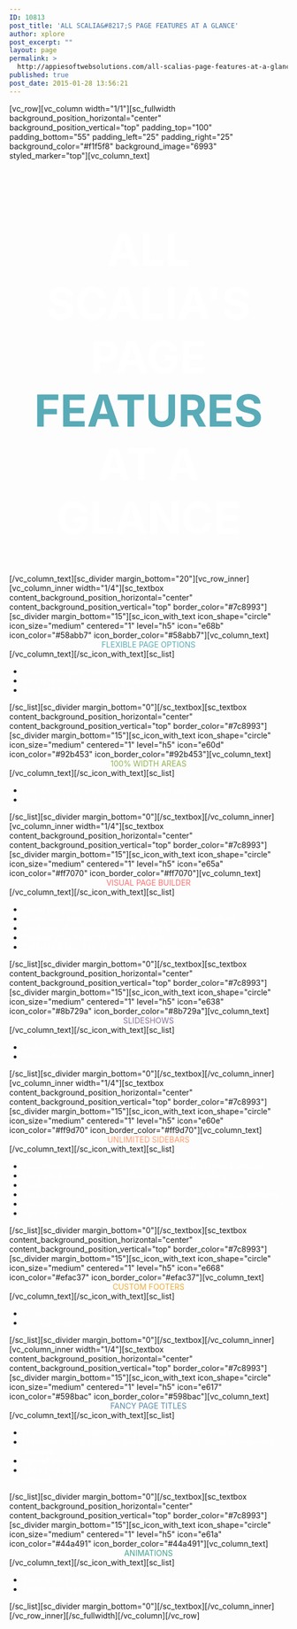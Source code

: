 ```yaml
---
ID: 10813
post_title: 'ALL SCALIA&#8217;S PAGE FEATURES AT A GLANCE'
author: xplore
post_excerpt: ""
layout: page
permalink: >
  http://appiesoftwebsolutions.com/all-scalias-page-features-at-a-glance-2/
published: true
post_date: 2015-01-28 13:56:21
---
```

[vc_row][vc_column width="1/1"][sc_fullwidth background_position_horizontal="center" background_position_vertical="top" padding_top="100" padding_bottom="55" padding_left="25" padding_right="25" background_color="#f1f5f8" background_image="6993" styled_marker="top"][vc_column_text]
<h1 style="text-align: center; font-size: 80px;"><span style="color: #ffffff;">ALL SCALIA'S PAGE</span> <span style="color: #58abb7;">FEATURES</span> <span style="color: #ffffff;">AT A GLANCE</span></h1>
[/vc_column_text][sc_divider margin_bottom="20"][vc_row_inner][vc_column_inner width="1/4"][sc_textbox content_background_position_horizontal="center" content_background_position_vertical="top" border_color="#7c8993"][sc_divider margin_bottom="15"][sc_icon_with_text icon_shape="circle" icon_size="medium" centered="1" level="h5" icon="e68b" icon_color="#58abb7" icon_border_color="#58abb7"][vc_column_text]
<div class="title-h5" style="text-align: center;"><span style="color: #58abb7;">FLEXIBLE PAGE OPTIONS</span></div>
[/vc_column_text][/sc_icon_with_text][sc_list]
<ul>
	<li><span style="color: #ffffff;">Fully customizable pages</span></li>
	<li><span style="color: #ffffff;">Bunch of buil-in page settings &amp; options  </span></li>
	<li><span style="color: #ffffff;">Build any page layout you wish</span></li>
</ul>
[/sc_list][sc_divider margin_bottom="0"][/sc_textbox][sc_textbox content_background_position_horizontal="center" content_background_position_vertical="top" border_color="#7c8993"][sc_divider margin_bottom="15"][sc_icon_with_text icon_shape="circle" icon_size="medium" centered="1" level="h5" icon="e60d" icon_color="#92b453" icon_border_color="#92b453"][vc_column_text]
<div class="title-h5" style="text-align: center;"><span style="color: #92b453;">100% WIDTH AREAS</span></div>
[/vc_column_text][/sc_icon_with_text][sc_list]
<ul>
	<li><span style="color: #ffffff;">Use 100% width areas anywhere on your page</span></li>
	<li><span style="color: #ffffff;">Enable parallax backgrounds to impress your visitors</span></li>
</ul>
[/sc_list][sc_divider margin_bottom="0"][/sc_textbox][/vc_column_inner][vc_column_inner width="1/4"][sc_textbox content_background_position_horizontal="center" content_background_position_vertical="top" border_color="#7c8993"][sc_divider margin_bottom="15"][sc_icon_with_text icon_shape="circle" icon_size="medium" centered="1" level="h5" icon="e65a" icon_color="#ff7070" icon_border_color="#ff7070"][vc_column_text]
<div class="title-h5" style="text-align: center;"><span style="color: #ff7070;">VISUAL PAGE BUILDER</span></div>
[/vc_column_text][/sc_icon_with_text][sc_list]
<ul>
	<li><span style="color: #ffffff;">Visual composer on board</span></li>
	<li><span style="color: #ffffff;">Create your pages in minutes, using frontend page builder</span></li>
	<li><span style="color: #ffffff;">Configure all page elements very easy &amp; intuitive</span></li>
	<li><span style="color: #ffffff;">Position your elements per drag'n'drop</span></li>
	<li><span style="color: #ffffff;">Calibrate &amp; fine-tune all paddings &amp; margins per click</span></li>
</ul>
[/sc_list][sc_divider margin_bottom="0"][/sc_textbox][sc_textbox content_background_position_horizontal="center" content_background_position_vertical="top" border_color="#7c8993"][sc_divider margin_bottom="15"][sc_icon_with_text icon_shape="circle" icon_size="medium" centered="1" level="h5" icon="e638" icon_color="#8b729a" icon_border_color="#8b729a"][vc_column_text]
<div class="title-h5" style="text-align: center;"><span style="color: #8b729a;">SLIDESHOWS</span></div>
[/vc_column_text][/sc_icon_with_text][sc_list]
<ul>
	<li><span style="color: #ffffff;">Enable slideshows in your page header area</span></li>
	<li><span style="color: #ffffff;">Choose from amazing layerslider and awesome nivoslider</span></li>
</ul>
[/sc_list][sc_divider margin_bottom="0"][/sc_textbox][/vc_column_inner][vc_column_inner width="1/4"][sc_textbox content_background_position_horizontal="center" content_background_position_vertical="top" border_color="#7c8993"][sc_divider margin_bottom="15"][sc_icon_with_text icon_shape="circle" icon_size="medium" centered="1" level="h5" icon="e60e" icon_color="#ff9d70" icon_border_color="#ff9d70"][vc_column_text]
<div class="title-h5" style="text-align: center;"><span style="color: #ff7070;"><span style="color: #ff9d70;">UNLIMITED SIDEBARS</span> </span></div>
[/vc_column_text][/sc_icon_with_text][sc_list]
<ul>
	<li><span style="color: #ffffff;">Customizable sidebars per page. Use individual widgets &amp; settings</span></li>
	<li><span style="color: #ffffff;">Left/right position. Enable sidebars in your page options</span></li>
	<li><span style="color: #ffffff;">Disable sidebars for fullwidth pages</span></li>
	<li><span style="color: #ffffff;">Sticky sidebar option. Always visible fixed sidebar by vertical scrolling</span></li>
	<li><span style="color: #ffffff;">15 custom widgets in various styles</span></li>
	<li><span style="color: #ffffff;">Add widgets by simple drag'n'drop</span></li>
</ul>
[/sc_list][sc_divider margin_bottom="0"][/sc_textbox][sc_textbox content_background_position_horizontal="center" content_background_position_vertical="top" border_color="#7c8993"][sc_divider margin_bottom="15"][sc_icon_with_text icon_shape="circle" icon_size="medium" centered="1" level="h5" icon="e668" icon_color="#efac37" icon_border_color="#efac37"][vc_column_text]
<div class="title-h5" style="text-align: center;"><span style="color: #ff7070;"><span style="color: #efac37;">CUSTOM FOOTERS</span> </span></div>
[/vc_column_text][/sc_icon_with_text][sc_list]
<ul>
	<li><span style="color: #ffffff;">Footer sidebar. Customizable per page</span></li>
	<li><span style="color: #ffffff;">Use any widgets you wish</span></li>
</ul>
[/sc_list][sc_divider margin_bottom="0"][/sc_textbox][/vc_column_inner][vc_column_inner width="1/4"][sc_textbox content_background_position_horizontal="center" content_background_position_vertical="top" border_color="#7c8993"][sc_divider margin_bottom="15"][sc_icon_with_text icon_shape="circle" icon_size="medium" centered="1" level="h5" icon="e617" icon_color="#598bac" icon_border_color="#598bac"][vc_column_text]
<div class="title-h5" style="text-align: center;"><span style="color: #ff7070;"><span style="color: #598bac;">FANCY PAGE TITLES</span>
</span></div>
[/vc_column_text][/sc_icon_with_text][sc_list]
<ul>
	<li><span style="color: #ffffff;">Enable fancy titles with custom excerpts in various styles</span></li>
	<li><span style="color: #ffffff;">Unlimited color &amp; image backgrounds. 18 creative image backgrounds included</span></li>
	<li><span style="color: #ffffff;">Upload your own backgrounds</span></li>
	<li><span style="color: #ffffff;">400+ Font Icons with different sizes, shapes, styles and bicolored settings</span></li>
</ul>
[/sc_list][sc_divider margin_bottom="0"][/sc_textbox][sc_textbox content_background_position_horizontal="center" content_background_position_vertical="top" border_color="#7c8993"][sc_divider margin_bottom="15"][sc_icon_with_text icon_shape="circle" icon_size="medium" centered="1" level="h5" icon="e61a" icon_color="#44a491" icon_border_color="#44a491"][vc_column_text]
<div class="title-h5" style="text-align: center;"><span style="color: #ff7070;"><span style="color: #44a491;">ANIMATIONS</span>
</span></div>
[/vc_column_text][/sc_icon_with_text][sc_list]
<ul>
	<li><span style="color: #ffffff;">Set beautiful css animations for different content elements</span></li>
	<li><span style="color: #ffffff;">Enable lazy loading animations </span></li>
</ul>
[/sc_list][sc_divider margin_bottom="0"][/sc_textbox][/vc_column_inner][/vc_row_inner][/sc_fullwidth][/vc_column][/vc_row]